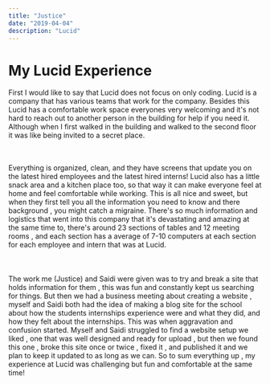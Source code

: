 ```yaml
---
title: "Justice"
date: "2019-04-04"
description: "Lucid"
---
```


<h1>My Lucid Experience</h1>
        <p> First I would like to say that Lucid does not focus on only coding.
        Lucid is a company that has various teams that work for the company. Besides this Lucid has a comfortable work space everyones very welcoming and it's not hard to reach out to another person in the building for help if you need it. Although when I first walked in the building and walked to the second floor it was like being invited to a secret place.</p> <br>      </br> <p1>Everything is organized, clean, and they have screens that update you on the latest hired employees and the latest hired interns! Lucid also has a little snack area and a kitchen place too, so that way it can make everyone feel at home and feel comfortable while working. This is all nice and sweet, but when they first tell you all the information you need to know and there background , you might catch a migraine. There's so much information and logistics that went into this company that it's devastating and amazing at the same time to, there's around 23 sections of tables and 12 meeting rooms , and each section has a average of 7-10 computers at each section for each employee and intern that was at Lucid.</p1> <br> </br> <br> </br>
        <p2>The work me (Justice) and Saidi were given was to try and break a site that holds information for them , this was fun and constantly kept us searching for things. But then we had a business meeting about creating a website , myself and Saidi both had the idea of making a blog site for the school about how the students internships experience were and what they did, and how they felt about the internships. This was when aggravation and confusion started. Myself and Saidi struggled to find a website setup we liked , one that was well designed and ready for upload , but then we found this one , broke this site once or twice , fixed it , and published it and we plan to keep it updated to as long as we can. So to sum everything up , my experience at Lucid was challenging but fun and comfortable at the same time!</p2>
